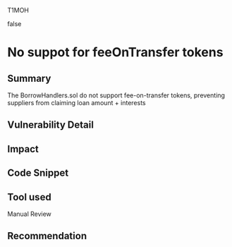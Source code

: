 T1MOH

false

# No suppot for feeOnTransfer tokens

## Summary
The BorrowHandlers.sol do not support fee-on-transfer tokens, preventing suppliers from claiming loan amount + interests

## Vulnerability Detail

## Impact

## Code Snippet

## Tool used

Manual Review

## Recommendation
